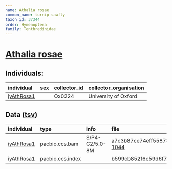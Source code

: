 ```yaml
---
name: Athalia rosae
common_name: turnip sawfly
taxon_id: 37344
order: Hymenoptera
family: Tenthredinidae
---
```


# [Athalia rosae](https://www.ebi.ac.uk/ena/data/taxonomy/v1/taxon/tax-id/37344)

## Individuals:

| individual | sex | collector_id | collector_organisation |
| :--------- | :-: | :----------- | :--------------------- |
| [iyAthRosa1](iyAthRosa1.md) |  | Ox0224 | University of Oxford |

## Data ([tsv](Athalia_rosae_data.tsv))

| individual | type | info | file |
| :--------- | :--- | :--- | :--- |
| [iyAthRosa1](iyAthRosa1.md) | pacbio.ccs.bam | S/P4-C2/5.0-8M | [a7c3b87ce74eff55873a873e6f5faf56-1044](https://darwin.cog.sanger.ac.uk/insects/Athalia_rosae/iyAthRosa1/genomic_data/pacbio/m64097_200224_163753.ccs.bam) |
| [iyAthRosa1](iyAthRosa1.md) | pacbio.ccs.index |  | [b599cb852f6c59d6f7f2baa1e9a284e5](https://darwin.cog.sanger.ac.uk/insects/Athalia_rosae/iyAthRosa1/genomic_data/pacbio/m64097_200224_163753.ccs.bam.pbi) |
